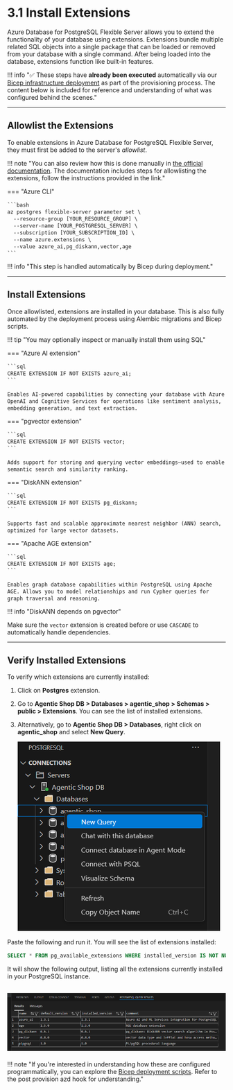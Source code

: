 # 3.1 Install Extensions

Azure Database for PostgreSQL Flexible Server allows you to extend the functionality of your database using extensions. Extensions bundle multiple related SQL objects into a single package that can be loaded or removed from your database with a single command. After being loaded into the database, extensions function like built-in features.

!!! info "✅ These steps have **already been executed** automatically via our [Bicep infrastructure deployment](https://github.com/Azure-Samples/postgres-agentic-shop/blob/main/scripts/create-extension.sql) as part of the provisioning process. The content below is included for reference and understanding of what was configured behind the scenes."

---

## Allowlist the Extensions

To enable extensions in Azure Database for PostgreSQL Flexible Server, they must first be added to the server's _allowlist_.

!!! note "You can also review how this is done manually in [the official documentation](https://learn.microsoft.com/azure/postgresql/extensions/how-to-allow-extensions). The documentation includes steps for allowlisting the extensions, follow the instructions provided in the link."

=== "Azure CLI"

    ```bash
    az postgres flexible-server parameter set \
      --resource-group [YOUR_RESOURCE_GROUP] \
      --server-name [YOUR_POSTGRESQL_SERVER] \
      --subscription [YOUR_SUBSCRIPTION_ID] \
      --name azure.extensions \
      --value azure_ai,pg_diskann,vector,age
    ```

!!! info "This step is handled automatically by Bicep during deployment."

---

## Install Extensions

Once allowlisted, extensions are installed in your database. This is also fully automated by the deployment process using Alembic migrations and Bicep scripts.

!!! tip "You may optionally inspect or manually install them using SQL"

=== "Azure AI extension"

    ```sql
    CREATE EXTENSION IF NOT EXISTS azure_ai;
    ```

    Enables AI-powered capabilities by connecting your database with Azure OpenAI and Cognitive Services for operations like sentiment analysis, embedding generation, and text extraction.

=== "pgvector extension"

    ```sql
    CREATE EXTENSION IF NOT EXISTS vector;
    ```

    Adds support for storing and querying vector embeddings—used to enable semantic search and similarity ranking.

=== "DiskANN extension"

    ```sql
    CREATE EXTENSION IF NOT EXISTS pg_diskann;
    ```

    Supports fast and scalable approximate nearest neighbor (ANN) search, optimized for large vector datasets.

=== "Apache AGE extension"

    ```sql
    CREATE EXTENSION IF NOT EXISTS age;
    ```

    Enables graph database capabilities within PostgreSQL using Apache AGE. Allows you to model relationships and run Cypher queries for graph traversal and reasoning.

!!! info "DiskANN depends on pgvector"

Make sure the `vector` extension is created before or use `CASCADE` to automatically handle dependencies.

---

## Verify Installed Extensions

To verify which extensions are currently installed:

1. Click on **Postgres** extension.
2. Go to **Agentic Shop DB > Databases > agentic_shop > Schemas > public > Extensions**. You can see the list of installed extensions.
3. Alternatively, go to **Agentic Shop DB > Databases**, right click on **agentic_shop** and select **New Query**. 

    ![new-query](../img/new-query.png)

Paste the following and run it. You will see the list of extensions installed:

```sql
SELECT * FROM pg_available_extensions WHERE installed_version IS NOT NULL;
```

It will show the following output, listing all the extensions currently installed in your PostgreSQL instance.

![new-query](../img/query-output.png)
---

!!! note "If you're interested in understanding how these are configured programmatically, you can explore the [Bicep deployment scripts](https://github.com/Azure-Samples/postgres-agentic-shop/blob/main/azd-hooks/). Refer to the post provision azd hook for understanding."